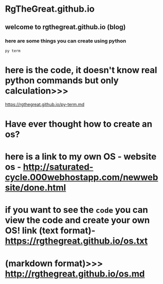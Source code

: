 # RgTheGreat.github.io

## welcome to rgthegreat.github.io (blog)


### here are some things you can create using python

 ``py term``
 
 # here is the code, it doesn't know real python commands but only calculation>>>


https://rgthegreat.github.io/py-term.md








# Have ever thought how to create an os?

# here is a link to my own OS - website os - http://saturated-cycle.000webhostapp.com/newwebsite/done.html

# if you want to see the ``code`` you can view the code and create your own OS! link (text format)- https://rgthegreat.github.io/os.txt
# (markdown format)>>> http://rgthegreat.github.io/os.md
